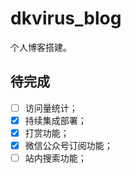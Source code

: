 # dkvirus_blog
个人博客搭建。

## 待完成

- [ ] 访问量统计；
- [x] 持续集成部署； 
- [x] 打赏功能；
- [x] 微信公众号订阅功能；
- [ ] 站内搜索功能；
